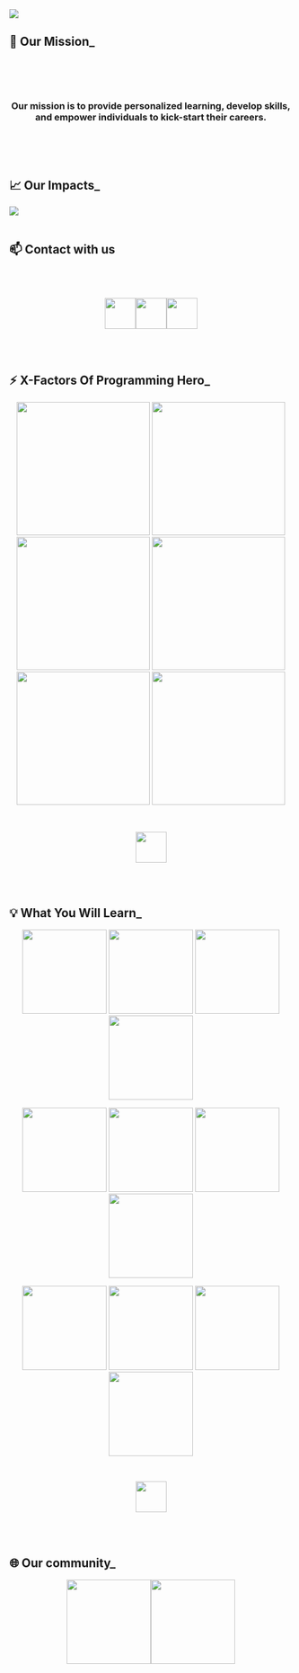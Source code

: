 <a href="https://web.programming-hero.com">
<img src="https://raw.githubusercontent.com/ProgrammingHero1/ProgrammingHero1/main/image/banner.png" />
</a>

## :muscle: Our Mission_

<br />
<br />
<br />
<h3 align="center">Our mission is to provide personalized learning, develop skills, <br/> and empower individuals to kick-start their careers.</h3>
<br />
<br />
<br />

## :chart_with_upwards_trend: Our Impacts_

<a href="https://web.programming-hero.com">
<img  src="https://raw.githubusercontent.com/ProgrammingHero1/ProgrammingHero1/main/image/impacts.png" />
</a>

<br/>
<br/>

## :mailbox: Contact with us

<br/>
<br/>

***<p align="center"> [<img height="55" src="https://raw.githubusercontent.com/ProgrammingHero1/ProgrammingHero1/main/image/website.png">](https://web.programming-hero.com)[<img height="55" src="https://raw.githubusercontent.com/ProgrammingHero1/ProgrammingHero1/main/image/facebook.png">](https://www.facebook.com/programmingherowebcourse)[<img height="55" src="https://raw.githubusercontent.com/ProgrammingHero1/ProgrammingHero1/main/image/linkedin.png">](https://www.linkedin.com/company/programminghero/mycompany/) </p>***

<br/>
<br/>

## :zap: X-Factors Of Programming Hero_

<p align="center">
<img height="237" src="https://raw.githubusercontent.com/ProgrammingHero1/ProgrammingHero1/main/image/career.png"/>
<img height="237" src="https://raw.githubusercontent.com/ProgrammingHero1/ProgrammingHero1/main/image/support.png"/>
<img height="237" src="https://raw.githubusercontent.com/ProgrammingHero1/ProgrammingHero1/main/image/job.png"/>
<img height="237" src="https://raw.githubusercontent.com/ProgrammingHero1/ProgrammingHero1/main/image/utils.png"/>
<img height="237" src="https://raw.githubusercontent.com/ProgrammingHero1/ProgrammingHero1/main/image/project.png"/>
<img height="237" src="https://raw.githubusercontent.com/ProgrammingHero1/ProgrammingHero1/main/image/live.png"/>
</p>

<br />

<p align="center">
<a href="https://web.programming-hero.com">
<img height="55" src="https://raw.githubusercontent.com/ProgrammingHero1/ProgrammingHero1/main/image/explore.png"/>
</a>
</p>

<br/>
<br/>

## :bulb: What You Will Learn_

<p align="center">
<img height="150" src="https://raw.githubusercontent.com/ProgrammingHero1/ProgrammingHero1/main/image/HTML.png"/>
<img height="150" src="https://raw.githubusercontent.com/ProgrammingHero1/ProgrammingHero1/main/image/CSS.png"/>
<img height="150" src="https://raw.githubusercontent.com/ProgrammingHero1/ProgrammingHero1/main/image/Bootstrap.png"/>
<img height="150" src="https://raw.githubusercontent.com/ProgrammingHero1/ProgrammingHero1/main/image/Tailwind.png"/>
</p>
<p align="center">
<img height="150" src="https://raw.githubusercontent.com/ProgrammingHero1/ProgrammingHero1/main/image/JavaScript.png"/>
<img height="150" src="https://raw.githubusercontent.com/ProgrammingHero1/ProgrammingHero1/main/image/React.png"/>
<img height="150" src="https://raw.githubusercontent.com/ProgrammingHero1/ProgrammingHero1/main/image/ReactRouterDom.png"/>
<img height="150" src="https://raw.githubusercontent.com/ProgrammingHero1/ProgrammingHero1/main/image/Firebase.png"/>
</p>
<p align="center">
<img height="150" src="https://raw.githubusercontent.com/ProgrammingHero1/ProgrammingHero1/main/image/Nodejs.png"/>
<img height="150" src="https://raw.githubusercontent.com/ProgrammingHero1/ProgrammingHero1/main/image/Express.png"/>
<img height="150" src="https://raw.githubusercontent.com/ProgrammingHero1/ProgrammingHero1/main/image/MongoDB.png"/>
<img height="150" src="https://raw.githubusercontent.com/ProgrammingHero1/ProgrammingHero1/main/image/JWT.png"/>
</p>

<br />

<p align="center">
<a href="https://web.programming-hero.com/course-details">
<img height="55" src="https://raw.githubusercontent.com/ProgrammingHero1/ProgrammingHero1/main/image/curriculum.png"/>
</a>
</p>

<br/>
<br/>

## :globe_with_meridians: Our community_

***<p align="center"> [<img width="150" src="https://raw.githubusercontent.com/ProgrammingHero1/ProgrammingHero1/main/image/community-fb.png">](https://www.facebook.com/groups/programmingherocommunity/)[<img  width="150" src="https://raw.githubusercontent.com/ProgrammingHero1/ProgrammingHero1/main/image/community-yt.png">](https://www.youtube.com/@ProgrammingHeroCommunity) </p>***

<br/>
<br/>
